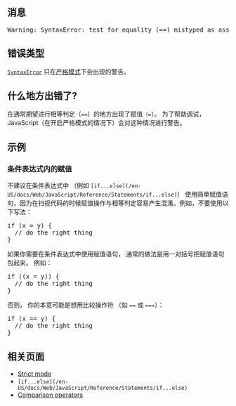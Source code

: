 ## 消息

<pre class="syntaxbox">Warning: SyntaxError: test for equality (==) mistyped as assignment (=)?
</pre>

## 错误类型

[`SyntaxError`](/zh-CN/docs/Web/JavaScript/Reference/Global_Objects/SyntaxError "SyntaxError 对象代表尝试解析语法上不合法的代码的错误.") 只在[严格模式](/en-US/docs/Web/JavaScript/Reference/Strict_mode)下会出现的警告。

## 什么地方出错了?

在通常期望进行相等判定（`==`）的地方出现了赋值`（=`）。 为了帮助调试，JavaScript（在开启严格模式的情况下）会对这种情况进行警告。

## 示例

### 条件表达式内的赋值

不建议在条件表达式中 （例如 `[if...else](/en-US/docs/Web/JavaScript/Reference/Statements/if...else)`） 使用简单赋值语句，因为在扫视代码的时候赋值操作与相等判定容易产生混淆。例如，不要使用以下写法：

<pre class="brush: js example-bad">if (x = y) {
  // do the right thing
}
</pre>

如果你需要在条件表达式中使用赋值语句， 通常的做法是用一对括号把赋值语句包起来。 例如：

<pre class="brush: js">if ((x = y)) {
  // do the right thing
}</pre>

否则， 你的本意可能是想用比较操作符 （如 `==` 或 `===`）：

<pre class="brush: js">if (x == y) {
  // do the right thing
}</pre>

## 相关页面

*   [Strict mode](/en-US/docs/Web/JavaScript/Reference/Strict_mode)
*   `[if...else](/en-US/docs/Web/JavaScript/Reference/Statements/if...else)`
*   [Comparison operators](/en-US/docs/Web/JavaScript/Reference/Operators/Comparison_Operators)